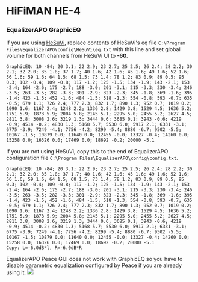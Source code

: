 # HiFiMAN HE-4
### EqualizerAPO GraphicEQ
If you are using [HeSuVi](https://sourceforge.net/projects/hesuvi/), replace contents of HeSuVi's eq file `C:\Program Files\EqualizerAPO\config\HeSuVi\eq.txt` with this line and set global volume for both channels from HeSuVi UI to **-60**.
```
GraphicEQ: 10 -84; 20 3.1; 22 2.9; 23 2.7; 25 2.5; 26 2.4; 28 2.2; 30 2.1; 32 2.0; 35 1.8; 37 1.7; 40 1.6; 42 1.6; 45 1.6; 49 1.6; 52 1.6; 56 1.6; 59 1.6; 64 1.5; 68 1.5; 73 1.4; 78 1.2; 83 0.9; 89 0.5; 95 0.3; 102 -0.4; 109 -0.8; 117 -1.2; 125 -1.5; 134 -1.9; 143 -2.1; 153 -2.4; 164 -2.6; 175 -2.7; 188 -3.0; 201 -3.1; 215 -3.3; 230 -3.4; 246 -3.5; 263 -3.5; 282 -3.3; 301 -2.9; 323 -2.3; 345 -1.8; 369 -1.6; 395 -1.4; 423 -1.5; 452 -1.6; 484 -1.5; 518 -1.3; 554 -0.8; 593 -0.7; 635 -0.5; 679 1.1; 726 2.4; 777 2.3; 832 1.7; 890 1.3; 952 0.7; 1019 0.2; 1090 1.6; 1167 2.4; 1248 2.2; 1336 2.8; 1429 3.8; 1529 4.5; 1636 5.2; 1751 5.9; 1873 5.9; 2004 5.8; 2145 5.1; 2295 5.0; 2455 5.2; 2627 4.5; 2811 3.8; 3008 2.6; 3219 1.3; 3444 0.6; 3685 0.1; 3943 -0.6; 4219 -0.9; 4514 -0.2; 4830 1.3; 5168 5.7; 5530 6.0; 5917 2.1; 6331 -3.1; 6775 -3.9; 7249 -4.1; 7756 -4.2; 8299 -5.4; 8880 -6.7; 9502 -5.5; 10167 -1.5; 10879 0.0; 11640 0.0; 12455 -0.0; 13327 -0.4; 14260 0.0; 15258 0.0; 16326 0.0; 17469 0.0; 18692 -0.2; 20000 -5.1
```
If you are not using HeSuVi, copy this to the end of EqualizerAPO configuration file `C:\Program Files\EqualizerAPO\config\config.txt`.
```
GraphicEQ: 10 -84; 20 3.1; 22 2.9; 23 2.7; 25 2.5; 26 2.4; 28 2.2; 30 2.1; 32 2.0; 35 1.8; 37 1.7; 40 1.6; 42 1.6; 45 1.6; 49 1.6; 52 1.6; 56 1.6; 59 1.6; 64 1.5; 68 1.5; 73 1.4; 78 1.2; 83 0.9; 89 0.5; 95 0.3; 102 -0.4; 109 -0.8; 117 -1.2; 125 -1.5; 134 -1.9; 143 -2.1; 153 -2.4; 164 -2.6; 175 -2.7; 188 -3.0; 201 -3.1; 215 -3.3; 230 -3.4; 246 -3.5; 263 -3.5; 282 -3.3; 301 -2.9; 323 -2.3; 345 -1.8; 369 -1.6; 395 -1.4; 423 -1.5; 452 -1.6; 484 -1.5; 518 -1.3; 554 -0.8; 593 -0.7; 635 -0.5; 679 1.1; 726 2.4; 777 2.3; 832 1.7; 890 1.3; 952 0.7; 1019 0.2; 1090 1.6; 1167 2.4; 1248 2.2; 1336 2.8; 1429 3.8; 1529 4.5; 1636 5.2; 1751 5.9; 1873 5.9; 2004 5.8; 2145 5.1; 2295 5.0; 2455 5.2; 2627 4.5; 2811 3.8; 3008 2.6; 3219 1.3; 3444 0.6; 3685 0.1; 3943 -0.6; 4219 -0.9; 4514 -0.2; 4830 1.3; 5168 5.7; 5530 6.0; 5917 2.1; 6331 -3.1; 6775 -3.9; 7249 -4.1; 7756 -4.2; 8299 -5.4; 8880 -6.7; 9502 -5.5; 10167 -1.5; 10879 0.0; 11640 0.0; 12455 -0.0; 13327 -0.4; 14260 0.0; 15258 0.0; 16326 0.0; 17469 0.0; 18692 -0.2; 20000 -5.1
Copy: L=-6.0dB*l, R=-6.0dB*R
```
EqualizerAPO Peace GUI does not work with GraphicEQ so you have to disable parametric equalization configured by Peace if you are already using it.
![](https://raw.githubusercontent.com/jaakkopasanen/AutoEq/master/results/Headphone.com/innerfidelity/onear/HiFiMAN%20HE-4/HiFiMAN%20HE-4.png)
